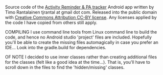 Source code of the [Activity Reminder & PA tracker](https://play.google.com/store/apps/details?id=timo.home.activityMonitor&hl=en) Android app written by Timo Rantalainen tjrantal at gmail dot com.  Released into the public domain with [Creative Commons Attribution CC-BY license](https://creativecommons.org/licenses/by/4.0). Any licenses applied by the code I have copied from others still apply.

COMPILING
I use command line tools from Linux command line to build the code, and hence no Android studio 'project' files are included. Hopefully you'll be able to create the missing files automagically in case you prefer an IDE... Look into the gradle.build for dependencies.

OF NOTE
I decided to use inner classes rather than creating additional files for the classes (felt like a good idea at the time...). That is, you'll have to scroll down in the files to find the 'hidden/missing' classes.